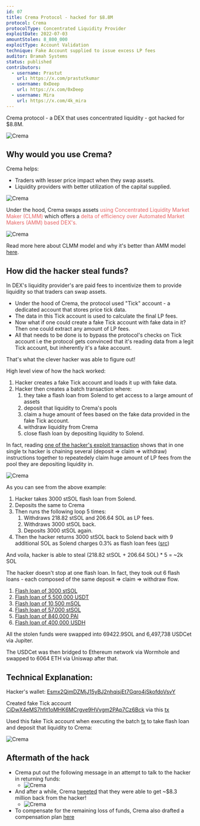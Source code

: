 ```yaml
---
id: 07
title: Crema Protocol - hacked for $8.8M
protocol: Crema
protocolType: Concentrated Liquidity Provider
exploitDate: 2022-07-03
amountStolen: 8_800_000
exploitType: Account Validation
technique: Fake Account supplied to issue excess LP fees
auditor: Bramah Systems
status: published
contributors:
  - username: Prastut
    url: https://x.com/prastutkumar
  - username: 0xDeep
    url: https://x.com/0xDeep
  - username: Mira
    url: https://x.com/4k_mira
---
```


Crema protocol - a DEX that uses concentrated liquidity - got hacked for $8.8M.

![Crema](https://i.imgur.com/er3duwK.jpg "Crema")

## Why would you use Crema?

Crema helps:

- Traders with lesser price impact when they swap assets.
- Liquidity providers with better utilization of the capital supplied.

![Crema](https://i.imgur.com/SBiAgJu.jpg "Crema")

Under the hood, Crema swaps assets <span style="color:#e66363">using Concentrated Liquidity Market Maker (CLMM)</span> which offers a <span style="color:#e66363">delta of efficiency over Automated Market Makers (AMM) based DEX's.</span>

![Crema](https://i.imgur.com/Pgyqtcr.png "Crema")

Read more here about CLMM model and why it's better than AMM model [here](https://gitbook.crema.finance/product/concentrated-liquidity-market-maker-clmm).

## How did the hacker steal funds?

In DEX's liquidity provider's are paid fees to incentivize them to provide liquidity so that traders can swap assets.

- Under the hood of Crema, the protocol used "Tick" account - a dedicated account that stores price tick data.
- The data in this Tick account is used to calculate the final LP fees.
- Now what if one could create a fake Tick account with fake data in it? Then one could extract any amount of LP fees.
- All that needs to be done is to bypass the protocol's checks on Tick account i.e the protocol gets convinced that it's reading data from a legit Tick account, but inherently it's a fake account.

That's what the clever hacker was able to figure out!

High level view of how the hack worked:

1. Hacker creates a fake Tick account and loads it up with fake data.
2. Hacker then creates a batch transaction where:
   1. they take a flash loan from Solend to get access to a large amount of assets
   2. deposit that liquidity to Crema's pools
   3. claim a huge amount of fees based on the fake data provided in the fake Tick account.
   4. withdraw liquidity from Crema
   5. close flash loan by depositing liquidity to Solend.

In fact, reading [one of the hacker's exploit transaction](https://solscan.io/tx/4FaMTKqha9Uw6hvxg5TQc5W7vRDKxVkfPn5GDMThGYSj3tgyCYSzXzQsAsT3dXDY6yZ26iYieV6bcV7bFDkTZ83W) shows that in one single tx hacker is chaining several (deposit => claim => withdraw) instructions together to repeatedely claim huge amount of LP fees from the pool they are depositing liquidity in.

![Crema](https://i.imgur.com/im5IGol.png "Crema")

As you can see from the above example:

1. Hacker takes 3000 stSOL flash loan from Solend.
2. Deposits the same to Crema
3. Then runs the following loop 5 times:
   1. Withdraws 218.82 stSOL and 206.64 SOL as LP fees.
   2. Withdraws 3000 stSOL back.
   3. Deposits 3000 stSOL again.
4. Then the hacker returns 3000 stSOL back to Solend back with 9 additional SOL as Solend charges 0.3% as flash loan fees ([src](https://github.com/solendprotocol/solana-program-library/blob/5a53f75df4b6ce354e8274e5bee9e12af20ecae8/token-lending/cli/src/main.rs#L96))

And voila, hacker is able to steal (218.82 stSOL + 206.64 SOL) * 5 = ~2k SOL

The hacker doesn't stop at one flash loan. In fact, they took out 6 flash loans - each composed of the same deposit => claim => withdraw flow.

1. [Flash loan of 3000 stSOL](https://solscan.io/tx/4FaMTKqha9Uw6hvxg5TQc5W7vRDKxVkfPn5GDMThGYSj3tgyCYSzXzQsAsT3dXDY6yZ26iYieV6bcV7bFDkTZ83W)
2. [Flash loan of 5,500,000 USDT](https://solscan.io/tx/2TLDzCCFQ2LdApQBhnXBdbYF7ebTmBgZ8MtQFjYE29BbBxHdBgAmyikmK2s76xQRQErPmR8KsE9jLFnJbJHy3Mvn)
3. [Flash loan of 10,500 mSOL](https://solscan.io/tx/5iTy2smznuB2iQ9rgxP2YmEEGcv8bSvjqntiX8Vscxfr4Jakfnu5wZf1XJ86Xv79wwp1LeXCa6A9L9TLJ3TAoMhh)
4. [Flash loan of 57,000 stSOL](https://solscan.io/tx/4q5Hs4N2FS6BeuyvgHLCgH6bKzdnAvKuLm59kxSt4REafve2ZqDt7qxVRvWwWk3jQCyhGfKwWsJFeHueXJF5Hrs9)
5. [Flash loan of 840,000 PAI](https://solscan.io/tx/pit8jmLpxF2bsHTfeQngUM7sR6cvbwXynYnCUHUjybiKaLPKPcRbCFQeoK2pdtquvybSaqpvk4jHJ7GuAb9xn5u)
6. [Flash loan of 400,000 USDH](https://security.superteam.fun/hacks/crema-hack)

All the stolen funds were swapped into 69422.9SOL and 6,497,738 USDCet via Jupiter.

The USDCet was then bridged to Ethereum network via Wormhole and swapped to 6064 ETH via Uniswap after that.

## Technical Explanation:

Hacker's wallet: [Esmx2QjmDZMjJ15yBJ2nhqisjEt7Gqro4jSkofdoVsvY](https://solana.fm/address/Esmx2QjmDZMjJ15yBJ2nhqisjEt7Gqro4jSkofdoVsvY)

Created fake Tick account [CiDwX4eMS7hfit1oMHK6MCrgve9HVvgm2PAp7Cz6Bck](https://explorer.solana.com/address/CiDwX4eMS7hfit1oMHK6MCrgve9HVvgm2PAp7Cz6Bck) via this [tx](https://solana.fm/tx/JdorRBPfKNWnZNhWcjwc9Uz5yYaA15CVjT8kLM12tVUqZUu28CqtVEuJ5KpjWHJmVtL7j7sQVhPHHrByhNEKqej)

Used this fake Tick account when executing the batch [tx](https://solscan.io/tx/4FaMTKqha9Uw6hvxg5TQc5W7vRDKxVkfPn5GDMThGYSj3tgyCYSzXzQsAsT3dXDY6yZ26iYieV6bcV7bFDkTZ83W) to take flash loan and deposit that liquidity to Crema:

![Crema](https://i.imgur.com/bTouTKs.png "Crema")

## Aftermath of the hack

- Crema put out the following message in an attempt to talk to the hacker in returning funds:
  - ![Crema](https://i.imgur.com/KBp0wlZ.png "Crema")
- And after a while, Crema [tweeted](https://twitter.com/Crema_Finance/status/1544792330674135040) that they were able to get ~$8.3 million back from the hacker!
  - ![Crema](https://i.imgur.com/8siN3ij.png "Crema")
- To compensate for the remaining loss of funds, Crema also drafted a compensation plan [here](https://medium.com/@Crema.finance/the-compensation-plan-regarding-cremas-exploit-incident-62fb9ba4c4bc)